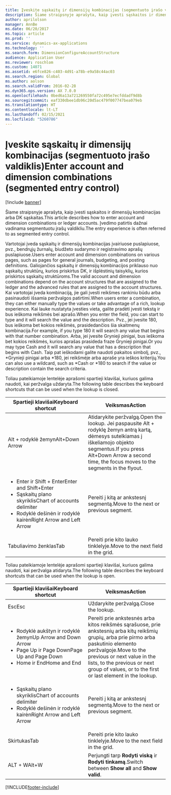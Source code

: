 ```yaml
---
title: Įveskite sąskaitų ir dimensijų kombinacijas (segmentuoto įrašo valdiklis)
description: Šiame straipsnyje aprašyta, kaip įvesti sąskaitos ir dimensijų kombinacijas arba DK sąskaitas. Įvedimo patirtis dažnai vadinama segmentuotu įrašų valdikliu.
author: aprilolson
manager: AnnBe
ms.date: 06/20/2017
ms.topic: article
ms.prod: ''
ms.service: dynamics-ax-applications
ms.technology: ''
ms.search.form: DimensionConfigureAccountStructure
audience: Application User
ms.reviewer: roschlom
ms.custom: 14071
ms.assetid: e6fce826-c403-4d91-a78b-e9a58c44ac03
ms.search.region: Global
ms.author: aolson
ms.search.validFrom: 2016-02-28
ms.dyn365.ops.version: AX 7.0.0
ms.openlocfilehash: 0bed6a13a721269550fa72c495e7ecfddadf9d8b
ms.sourcegitcommit: eaf330dbee1db96c20d5ac479f007747bea079eb
ms.translationtype: HT
ms.contentlocale: lt-LT
ms.lasthandoff: 02/15/2021
ms.locfileid: "5260786"
---
```

# <a name="enter-account-and-dimension-combinations-segmented-entry-control"></a><span data-ttu-id="39dd5-104">Įveskite sąskaitų ir dimensijų kombinacijas (segmentuoto įrašo valdiklis)</span><span class="sxs-lookup"><span data-stu-id="39dd5-104">Enter account and dimension combinations (segmented entry control)</span></span>

[!include [banner](../includes/banner.md)]

<span data-ttu-id="39dd5-105">Šiame straipsnyje aprašyta, kaip įvesti sąskaitos ir dimensijų kombinacijas arba DK sąskaitas.</span><span class="sxs-lookup"><span data-stu-id="39dd5-105">This article describes how to enter account and dimension combinations or ledger accounts.</span></span> <span data-ttu-id="39dd5-106">Įvedimo patirtis dažnai vadinama segmentuotu įrašų valdikliu.</span><span class="sxs-lookup"><span data-stu-id="39dd5-106">The entry experience is often referred to as segmented entry control.</span></span>

<span data-ttu-id="39dd5-107">Vartotojai įveda sąskaitų ir dimensijų kombinacijas įvairiuose puslapiuose, pvz., bendrųjų žurnalų, biudžeto sudarymo ir registravimo aprašų puslapiuose.</span><span class="sxs-lookup"><span data-stu-id="39dd5-107">Users enter account and dimension combinations on various pages, such as pages for general journals, budgeting, and posting definitions.</span></span> <span data-ttu-id="39dd5-108">Galiojančios sąskaitų ir dimensijų kombinacijos priklauso nuo sąskaitų struktūrų, kurios priskirtus DK, ir išplėstinių taisyklių, kurios priskirtos sąskaitų struktūroms.</span><span class="sxs-lookup"><span data-stu-id="39dd5-108">The valid account and dimension combinations depend on the account structures that are assigned to the ledger and the advanced rules that are assigned to the account structures.</span></span> <span data-ttu-id="39dd5-109">Kai vartotojai įveda kombinaciją, jie gali įvesti reikšmes rankiniu būdu arba pasinaudoti išsamia peržvalgos patirtimi.</span><span class="sxs-lookup"><span data-stu-id="39dd5-109">When users enter a combination, they can either manually type the values or take advantage of a rich, lookup experience.</span></span> <span data-ttu-id="39dd5-110">Kai lauke nustatyta įvesties vieta, galite pradėti įvesti tekstą ir bus ieškoma reikšmės bei aprašo.</span><span class="sxs-lookup"><span data-stu-id="39dd5-110">When you enter the field, you can start to type and it will search the value and the description.</span></span> <span data-ttu-id="39dd5-111">Pvz., jei įvesite 180, bus ieškoma bet kokios reikšmės, prasidedančios šia skaitmenų kombinacija.</span><span class="sxs-lookup"><span data-stu-id="39dd5-111">For example, if you type 180 it will search any value that begins with that number combination.</span></span> <span data-ttu-id="39dd5-112">Arba, jei įvesite Grynieji pinigai, bus ieškoma bet kokios reikšmės, kurios aprašas prasideda fraze Grynieji pinigai.</span><span class="sxs-lookup"><span data-stu-id="39dd5-112">Or you may type Cash and it will search any value that has a description that begins with Cash.</span></span> <span data-ttu-id="39dd5-113">Taip pat ieškodami galite naudoti pakaitos simbolį, pvz., \*Grynieji pinigai arba \*180, jei reikšmėje arba apraše yra ieškos kriterijų.</span><span class="sxs-lookup"><span data-stu-id="39dd5-113">You can also use a wildcard, such as \*Cash or \*180 to search if the value or description contain the search criteria.</span></span> 

<span data-ttu-id="39dd5-114">Toliau pateikiamoje lentelėje aprašomi spartieji klavišai, kuriuos galima naudoti, kai peržvalga uždaryta.</span><span class="sxs-lookup"><span data-stu-id="39dd5-114">The following table describes the keyboard shortcuts that can be used when the lookup is closed.</span></span>

<table>
<colgroup>
<col width="50%" />
<col width="50%" />
</colgroup>
<thead>
<tr class="header">
<th><span data-ttu-id="39dd5-115">Spartieji klavišai</span><span class="sxs-lookup"><span data-stu-id="39dd5-115">Keyboard shortcut</span></span></th>
<th><span data-ttu-id="39dd5-116">Veiksmas</span><span class="sxs-lookup"><span data-stu-id="39dd5-116">Action</span></span></th>
</tr>
</thead>
<tbody>
<tr class="odd">
<td><span data-ttu-id="39dd5-117">Alt + rodyklė žemyn</span><span class="sxs-lookup"><span data-stu-id="39dd5-117">Alt+Down Arrow</span></span></td>
<td><span data-ttu-id="39dd5-118">Atidarykite peržvalgą.</span><span class="sxs-lookup"><span data-stu-id="39dd5-118">Open the lookup.</span></span> <span data-ttu-id="39dd5-119">Jei paspausite Alt + rodyklę žemyn antrą kartą, dėmesys sutelkiamas į iškeliamojo objekto segmentus.</span><span class="sxs-lookup"><span data-stu-id="39dd5-119">If you press Alt+Down Arrow a second time, the focus moves to the segments in the flyout.</span></span></td>
</tr>
<tr class="even">
<td><ul>
<li><span data-ttu-id="39dd5-120">Enter ir Shift + Enter</span><span class="sxs-lookup"><span data-stu-id="39dd5-120">Enter and Shift+Enter</span></span></li>
<li><span data-ttu-id="39dd5-121">Sąskaitų plano skyriklis</span><span class="sxs-lookup"><span data-stu-id="39dd5-121">Chart of accounts delimiter</span></span></li>
<li><span data-ttu-id="39dd5-122">Rodyklė dešinėn ir rodyklė kairėn</span><span class="sxs-lookup"><span data-stu-id="39dd5-122">Right Arrow and Left Arrow</span></span></li>
</ul></td>
<td><span data-ttu-id="39dd5-123">Pereiti į kitą ar ankstesnį segmentą.</span><span class="sxs-lookup"><span data-stu-id="39dd5-123">Move to the next or previous segment.</span></span></td>
</tr>
<tr class="odd">
<td><span data-ttu-id="39dd5-124">Tabuliavimo ženklas</span><span class="sxs-lookup"><span data-stu-id="39dd5-124">Tab</span></span></td>
<td><span data-ttu-id="39dd5-125">Pereiti prie kito lauko tinklelyje.</span><span class="sxs-lookup"><span data-stu-id="39dd5-125">Move to the next field in the grid.</span></span></td>
</tr>
</tbody>
</table>

<span data-ttu-id="39dd5-126">Toliau pateikiamoje lentelėje aprašomi spartieji klavišai, kuriuos galima naudoti, kai peržvalga atidaryta.</span><span class="sxs-lookup"><span data-stu-id="39dd5-126">The following table describes the keyboard shortcuts that can be used when the lookup is open.</span></span>

<table>
<colgroup>
<col width="50%" />
<col width="50%" />
</colgroup>
<thead>
<tr class="header">
<th><span data-ttu-id="39dd5-127">Spartieji klavišai</span><span class="sxs-lookup"><span data-stu-id="39dd5-127">Keyboard shortcut</span></span></th>
<th><span data-ttu-id="39dd5-128">Veiksmas</span><span class="sxs-lookup"><span data-stu-id="39dd5-128">Action</span></span></th>
</tr>
</thead>
<tbody>
<tr class="odd">
<td><span data-ttu-id="39dd5-129">Esc</span><span class="sxs-lookup"><span data-stu-id="39dd5-129">Esc</span></span></td>
<td><span data-ttu-id="39dd5-130">Uždarykite peržvalgą.</span><span class="sxs-lookup"><span data-stu-id="39dd5-130">Close the lookup.</span></span></td>
</tr>
<tr class="even">
<td><ul>
<li><span data-ttu-id="39dd5-131">Rodyklė aukštyn ir rodyklė žemyn</span><span class="sxs-lookup"><span data-stu-id="39dd5-131">Up Arrow and Down Arrow</span></span></li>
<li><span data-ttu-id="39dd5-132">Page Up ir Page Down</span><span class="sxs-lookup"><span data-stu-id="39dd5-132">Page Up and Page Down</span></span></li>
<li><span data-ttu-id="39dd5-133">Home ir End</span><span class="sxs-lookup"><span data-stu-id="39dd5-133">Home and End</span></span></li>
</ul></td>
<td><span data-ttu-id="39dd5-134">Pereiti prie ankstesnės arba kitos reikšmės sąrašuose, prie ankstesnių arba kitų reikšmių grupių, arba prie pirmo arba paskutinio elemento peržvalgoje.</span><span class="sxs-lookup"><span data-stu-id="39dd5-134">Move to the previous or next value in the lists, to the previous or next group of values, or to the first or last element in the lookup.</span></span></td>
</tr>
<tr class="odd">
<td><ul>
<li><span data-ttu-id="39dd5-135">Sąskaitų plano skyriklis</span><span class="sxs-lookup"><span data-stu-id="39dd5-135">Chart of accounts delimiter</span></span></li>
<li><span data-ttu-id="39dd5-136">Rodyklė dešinėn ir rodyklė kairėn</span><span class="sxs-lookup"><span data-stu-id="39dd5-136">Right Arrow and Left Arrow</span></span></li>
</ul></td>
<td><span data-ttu-id="39dd5-137">Pereiti į kitą ar ankstesnį segmentą.</span><span class="sxs-lookup"><span data-stu-id="39dd5-137">Move to the next or previous segment.</span></span></td>
</tr>
<tr class="even">
<td><span data-ttu-id="39dd5-138">Skirtukas</span><span class="sxs-lookup"><span data-stu-id="39dd5-138">Tab</span></span></td>
<td><span data-ttu-id="39dd5-139">Pereiti prie kito lauko tinklelyje.</span><span class="sxs-lookup"><span data-stu-id="39dd5-139">Move to the next field in the grid.</span></span></td>
</tr>
<tr class="odd">
<td><span data-ttu-id="39dd5-140">ALT + W</span><span class="sxs-lookup"><span data-stu-id="39dd5-140">Alt+W</span></span></td>
<td><span data-ttu-id="39dd5-141">Perjungti tarp <strong>Rodyti viską</strong> ir <strong>Rodyti tinkamą</strong>.</span><span class="sxs-lookup"><span data-stu-id="39dd5-141">Switch between <strong>Show all</strong> and <strong>Show valid</strong>.</span></span></td>
</tr>
</tbody>
</table>







[!INCLUDE[footer-include](../../includes/footer-banner.md)]